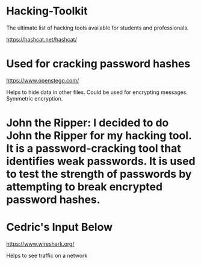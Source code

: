 # Hacking-Toolkit
The ultimate list of hacking tools available for students and professionals. 


https://hashcat.net/hashcat/

Used for cracking password hashes
=======
https://www.openstego.com/

Helps to hide data in other files. Could be used for encrypting messages. Symmetric encryption. 


John the Ripper:
I decided to do John the Ripper for my hacking tool. It is a password-cracking tool that identifies weak passwords. It is used to test the strength of passwords by attempting to break encrypted password hashes.
=======
# Cedric's Input Below

https://www.wireshark.org/

Helps to see traffic on a network


